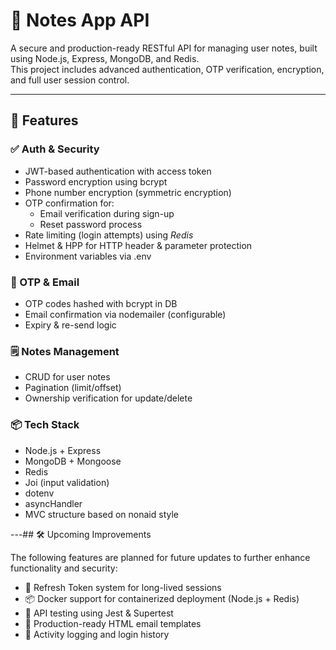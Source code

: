 # 📝 Notes App API

A secure and production-ready RESTful API for managing user notes, built using Node.js, Express, MongoDB, and Redis.  
This project includes advanced authentication, OTP verification, encryption, and full user session control.

---

## 🚀 Features

### ✅ Auth & Security
- JWT-based authentication with access token
- Password encryption using bcrypt
- Phone number encryption (symmetric encryption)
- OTP confirmation for:
  - Email verification during sign-up
  - Reset password process
- Rate limiting (login attempts) using *Redis*
- Helmet & HPP for HTTP header & parameter protection
- Environment variables via .env

### 📧 OTP & Email
- OTP codes hashed with bcrypt in DB
- Email confirmation via nodemailer (configurable)
- Expiry & re-send logic

### 🗒 Notes Management
- CRUD for user notes
- Pagination (limit/offset)
- Ownership verification for update/delete

### 📦 Tech Stack
- Node.js + Express
- MongoDB + Mongoose
- Redis
- Joi (input validation)
- dotenv
- asyncHandler
- MVC structure based on nonaid style

---## 🛠 Upcoming Improvements

The following features are planned for future updates to further enhance functionality and security:

- 🔁 Refresh Token system for long-lived sessions
- 📦 Docker support for containerized deployment (Node.js + Redis)
- 🧪 API testing using Jest & Supertest
- 📩 Production-ready HTML email templates
- 🧠 Activity logging and login history
